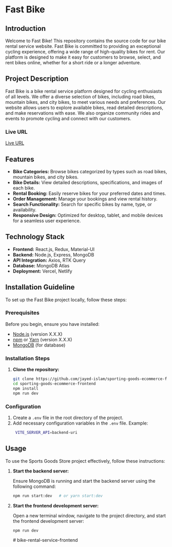 # Fast Bike

## Introduction

Welcome to Fast Bike! This repository contains the source code for our bike rental service website. Fast Bike is committed to providing an exceptional cycling experience, offering a wide range of high-quality bikes for rent. Our platform is designed to make it easy for customers to browse, select, and rent bikes online, whether for a short ride or a longer adventure.

## Project Description

Fast Bike is a bike rental service platform designed for cycling enthusiasts of all levels. We offer a diverse selection of bikes, including road bikes, mountain bikes, and city bikes, to meet various needs and preferences. Our website allows users to explore available bikes, read detailed descriptions, and make reservations with ease. We also organize community rides and events to promote cycling and connect with our customers.

### Live URL

[Live URL](https://fastbike.example.com "Visit the live application")

## Features

- **Bike Categories:** Browse bikes categorized by types such as road bikes, mountain bikes, and city bikes.
- **Bike Details:** View detailed descriptions, specifications, and images of each bike.
- **Rental Booking:** Easily reserve bikes for your preferred dates and times.
- **Order Management:** Manage your bookings and view rental history.
- **Search Functionality:** Search for specific bikes by name, type, or availability.
- **Responsive Design:** Optimized for desktop, tablet, and mobile devices for a seamless user experience.

## Technology Stack

- **Frontend:** React.js, Redux, Material-UI
- **Backend:** Node.js, Express, MongoDB
- **API Integration:** Axios, RTK Query
- **Database:** MongoDB Atlas
- **Deployment:** Vercel, Netlify

## Installation Guideline

To set up the Fast Bike project locally, follow these steps:

### Prerequisites

Before you begin, ensure you have installed:

- [Node.js](https://nodejs.org) (version X.X.X)
- [npm](https://www.npmjs.com/) or [Yarn](https://yarnpkg.com/) (version X.X.X)
- [MongoDB](https://www.mongodb.com/) (for database)

### Installation Steps

1. **Clone the repository:**
   ```bash
   git clone https://github.com/jayed-islam/sporting-goods-ecommerce-frontend
   cd sporting-goods-ecommerce-frontend
   npm install
   npm run dev
   ```

### Configuration

1. Create a `.env` file in the root directory of the project.
2. Add necessary configuration variables in the `.env` file.
   Example:
   ```bash
    VITE_SERVER_API=backend-uri
   ```

## Usage

To use the Sports Goods Store project effectively, follow these instructions:

1. **Start the backend server:**

   Ensure MongoDB is running and start the backend server using the following command:

   ```bash
   npm run start:dev   # or yarn start:dev
   ```

2. **Start the frontend development server:**

   Open a new terminal window, navigate to the project directory, and start the frontend development server:

   ```bash
   npm run dev
   ```

   #   b i k e - r e n t a l - s e r v i c e - f r o n t e n d 
    
    
